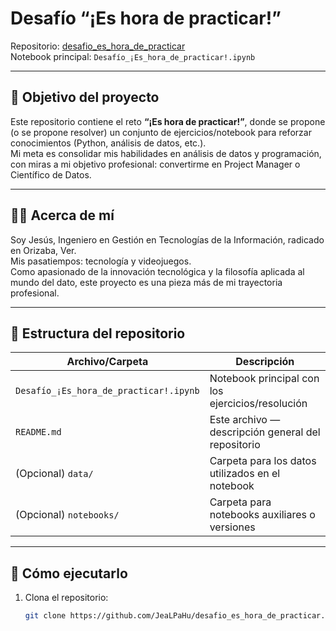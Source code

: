 # Desafío “¡Es hora de practicar!”

Repositorio: [desafio_es_hora_de_practicar](https://github.com/JeaLPaHu/desafio_es_hora_de_practicar)  
Notebook principal: `Desafío_¡Es_hora_de_practicar!.ipynb`

---

## 🎯 Objetivo del proyecto

Este repositorio contiene el reto **“¡Es hora de practicar!”**, donde se propone (o se propone resolver) un conjunto de ejercicios/notebook para reforzar conocimientos (Python, análisis de datos, etc.).  
Mi meta es consolidar mis habilidades en análisis de datos y programación, con miras a mi objetivo profesional: convertirme en Project Manager o Científico de Datos.

---

## 🧑‍💻 Acerca de mí

Soy Jesús, Ingeniero en Gestión en Tecnologías de la Información, radicado en Orizaba, Ver.  
Mis pasatiempos: tecnología y videojuegos.  
Como apasionado de la innovación tecnológica y la filosofía aplicada al mundo del dato, este proyecto es una pieza más de mi trayectoria profesional.

---

## 📂 Estructura del repositorio

| Archivo/Carpeta                                      | Descripción                                      |
|------------------------------------------------------|--------------------------------------------------|
| `Desafío_¡Es_hora_de_practicar!.ipynb`               | Notebook principal con los ejercicios/resolución |
| `README.md`                                          | Este archivo — descripción general del repositorio |
| (Opcional) `data/`                                    | Carpeta para los datos utilizados en el notebook |
| (Opcional) `notebooks/`                               | Carpeta para notebooks auxiliares o versiones   |

---

## 🚀 Cómo ejecutarlo

1. Clona el repositorio:

   ```bash
   git clone https://github.com/JeaLPaHu/desafio_es_hora_de_practicar.git
